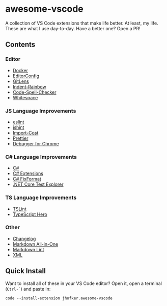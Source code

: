 # awesome-vscode

A collection of VS Code extensions that make life better. At least, my life. These are what I use day-to-day. Have a better one? Open a PR!

## Contents

### Editor

- [Docker](https://marketplace.visualstudio.com/items?itemName=PeterJausovec.vscode-docker)
- [EditorConfig](https://marketplace.visualstudio.com/items?itemName=EditorConfig.EditorConfig)
- [GitLens](https://marketplace.visualstudio.com/items?itemName=eamodio.gitlens)
- [Indent-Rainbow](https://marketplace.visualstudio.com/items?itemName=oderwat.indent-rainbow)
- [Code-Spell-Checker](https://marketplace.visualstudio.com/items?itemName=streetsidesoftware.code-spell-checker)
- [Whitespace](https://marketplace.visualstudio.com/items?itemName=sandcastle.whitespace)

### JS Language Improvements

- [eslint](https://marketplace.visualstudio.com/items?itemName=dbaeumer.vscode-eslint)
- [jshint](https://marketplace.visualstudio.com/items?itemName=dbaeumer.jshint)
- [Import-Cost](https://marketplace.visualstudio.com/items?itemName=wix.vscode-import-cost)
- [Prettier](https://marketplace.visualstudio.com/items?itemName=esbenp.prettier-vscode)
- [Debugger for Chrome](https://marketplace.visualstudio.com/items?itemName=msjsdiag.debugger-for-chrome)

### C# Language Improvements

- [C#](https://marketplace.visualstudio.com/items?itemName=ms-vscode.csharp)
- [C# Extensions](https://marketplace.visualstudio.com/items?itemName=jchannon.csharpextensions)
- [C# FixFormat](https://marketplace.visualstudio.com/items?itemName=Leopotam.csharpfixformat)
- [.NET Core Test Explorer](https://marketplace.visualstudio.com/items?itemName=formulahendry.dotnet-test-explorer)

### TS Language Improvements

- [TSLint](https://marketplace.visualstudio.com/items?itemName=ms-vscode.vscode-typescript-tslint-plugin)
- [TypeScript Hero](https://marketplace.visualstudio.com/items?itemName=rbbit.typescript-hero)

### Other
- [Changelog](https://marketplace.visualstudio.com/items?itemName=JacobCofman.changelog)
- [Markdown All-in-One](https://marketplace.visualstudio.com/items?itemName=yzhang.markdown-all-in-one)
- [Markdown Lint](https://marketplace.visualstudio.com/items?itemName=DavidAnson.vscode-markdownlint)
- [XML](https://marketplace.visualstudio.com/items?itemName=DotJoshJohnson.xml)

## Quick Install

Want to install all of these in your VS Code editor? Open it, open a terminal (`` Ctrl-` ``) and paste in:

```ps
code --install-extension jhofker.awesome-vscode
```
